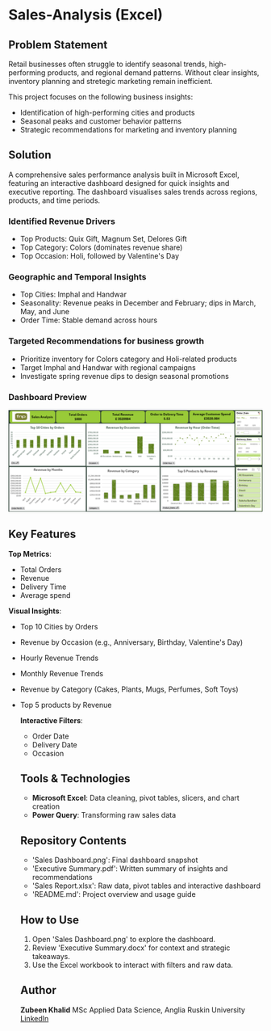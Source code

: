 # Sales-Analysis (Excel)

## Problem Statement
Retail businesses often struggle to identify seasonal trends, high-performing products, and regional demand patterns. Without clear insights, inventory planning and stretegic marketing remain inefficient. 

This project focuses on the following business insights:
 
  - Identification of high-performing cities and products
  - Seasonal peaks and customer behavior patterns
  - Strategic recommendations for marketing and inventory planning


## Solution
A comprehensive sales performance analysis built in Microsoft Excel, featuring an interactive dashboard designed for quick insights and executive reporting. The dashboard visualises sales trends across regions, products, and time periods.

### Identified Revenue Drivers

- Top Products: Quix Gift, Magnum Set, Delores Gift
- Top Category: Colors (dominates revenue share)
- Top Occasion: Holi, followed by Valentine's Day

### Geographic and Temporal Insights
- Top Cities: Imphal and Handwar
- Seasonality: Revenue peaks in December and February; dips in March, May, and June
- Order Time: Stable demand across hours

### Targeted Recommendations for business growth
- Prioritize inventory for Colors category and Holi-related products
- Target Imphal and Handwar with regional campaigns
- Investigate spring revenue dips to design seasonal promotions

### Dashboard Preview

![Sales Dashboard Preview](Sales-Dashboard.png)



## Key Features
**Top Metrics**: 
- Total Orders
- Revenue
- Delivery Time
- Average spend

**Visual Insights**:
- Top 10 Cities by Orders
- Revenue by Occasion (e.g., Anniversary, Birthday, Valentine's Day)
- Hourly Revenue Trends
- Monthly Revenue Trends
- Revenue by Category (Cakes, Plants, Mugs, Perfumes, Soft Toys)
- Top 5 products by Revenue

  **Interactive Filters**:
  - Order Date
  - Delivery Date
  - Occasion

  ## Tools & Technologies
  - **Microsoft Excel**: Data cleaning, pivot tables, slicers, and chart creation
  - **Power Query**: Transforming raw sales data
 
  ## Repository Contents
  - 'Sales Dashboard.png': Final dashboard snapshot
  - 'Executive Summary.pdf': Written summary of insights and recommendations
  - 'Sales Report.xlsx': Raw data, pivot tables and interactive dashboard
  - 'README.md': Project overview and usage guide
 

  ## How to Use
  1. Open 'Sales Dashboard.png' to explore the dashboard.
  2. Review 'Executive Summary.docx' for context and strategic takeaways.
  3. Use the Excel workbook to interact with filters and raw data.

  ## Author
  **Zubeen Khalid**
  MSc Applied Data Science, Anglia Ruskin University
  [LinkedIn](www.linkedin.com/in/zubeenkhalid)
